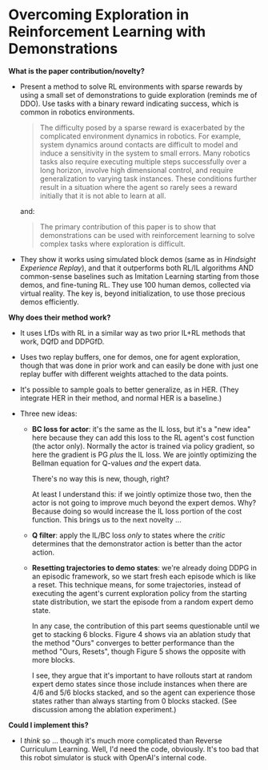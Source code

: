 # Overcoming Exploration in Reinforcement Learning with Demonstrations

**What is the paper contribution/novelty?**

- Present a method to solve RL environments with sparse rewards by using a small
  set of demonstrations to guide exploration (reminds me of DDO). Use tasks with
  a binary reward indicating success, which is common in robotics environments.

  > The difficulty posed by a sparse reward is exacerbated by the complicated
  > environment dynamics in robotics. For example, system dynamics around
  > contacts are difficult to model and induce a sensitivity in the system to
  > small errors. Many robotics tasks also require executing multiple steps
  > successfully over a long horizon, involve high dimensional control, and
  > require generalization to varying task instances. These conditions further
  > result in a situation where the agent so rarely sees a reward initially that
  > it is not able to learn at all.

  and:

  > The primary contribution of this paper is to show that demonstrations can be
  > used with reinforcement learning to solve complex tasks where exploration is
  > difficult.

- They show it works using simulated block demos (same as in *Hindsight
  Experience Replay*), and that it outperforms both RL/IL algorithms AND
  common-sense baselines such as Imitation Learning starting from those demos,
  and fine-tuning RL. They use 100 human demos, collected via virtual reality.
  The key is, beyond initialization, to use those precious demos efficiently.


**Why does their method work?**

- It uses LfDs with RL in a similar way as two prior IL+RL methods that work,
  DQfD and DDPGfD.

- Uses two replay buffers, one for demos, one for agent exploration, though that
  was done in prior work and can easily be done with just one replay buffer with
  different weights attached to the data points.

- It's possible to sample goals to better generalize, as in HER. (They integrate
  HER in their method, and normal HER is a baseline.)

- Three new ideas:

  - **BC loss for actor**: it's the same as the IL loss, but it's a "new idea"
    here because they can add this loss to the RL agent's cost function (the
    actor only). Normally the actor is trained via policy gradient, so here the
    gradient is PG *plus* the IL loss. We are jointly optimizing the Bellman
    equation for Q-values *and* the expert data. 
 
    There's no way this is new, though, right?

    At least I understand this: if we jointly optimize those two, then the actor
    is not going to improve much beyond the expert demos. Why? Because doing so
    would increase the IL loss portion of the cost function. This brings us to
    the next novelty ...

  - **Q filter**: apply the IL/BC loss *only* to states where the *critic*
    determines that the demonstrator action is better than the actor action.

  - **Resetting trajectories to demo states**: we're already doing DDPG in an
    episodic framework, so we start fresh each episode which is like a reset.
    This technique means, for some trajectories, instead of executing the
    agent's current exploration policy from the starting state distribution, we
    start the episode from a random expert demo state. 

    In any case, the contribution of this part seems questionable until we get
    to stacking 6 blocks. Figure 4 shows via an ablation study that the method
    "Ours" converges to better performance than the method "Ours, Resets",
    though Figure 5 shows the opposite with more blocks.

    I see, they argue that it's important to have rollouts start at random
    expert demo states since those include instances when there are 4/6 and 5/6
    blocks stacked, and so the agent can experience those states rather than
    always starting from 0 blocks stacked. (See discussion among the ablation
    experiment.)


**Could I implement this?**

- I *think* so ... though it's much more complicated than Reverse Curriculum
  Learning. Well, I'd need the code, obviously. It's too bad that this robot
  simulator is stuck with OpenAI's internal code.
